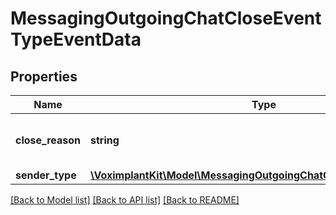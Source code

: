 # MessagingOutgoingChatCloseEventTypeEventData

## Properties
Name | Type | Description | Notes
------------ | ------------- | ------------- | -------------
**close_reason** | **string** | Allowed only CLOSED_BY_AGENT, CLOSED_BY_BOT, CLOSED_BY_CLIENT_TIMEOUT, CLOSED_BY_UNKNOWN_REASON | 
**sender_type** | [**\VoximplantKit\Model\MessagingOutgoingChatCloseEventSenderType**](MessagingOutgoingChatCloseEventSenderType.md) |  | [optional] 

[[Back to Model list]](../README.md#documentation-for-models) [[Back to API list]](../README.md#documentation-for-api-endpoints) [[Back to README]](../README.md)


